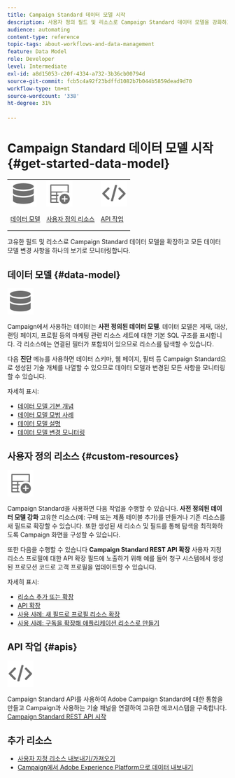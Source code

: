 ```yaml
---
title: Campaign Standard 데이터 모델 시작
description: 사용자 정의 필드 및 리소스로 Campaign Standard 데이터 모델을 강화하고 REST API를 확장하여 확장된 필드를 표시할 수 있습니다.
audience: automating
content-type: reference
topic-tags: about-workflows-and-data-management
feature: Data Model
role: Developer
level: Intermediate
exl-id: a8d15053-c20f-4334-a732-3b36cb00794d
source-git-commit: fcb5c4a92f23bdffd1082b7b044b5859dead9d70
workflow-type: tm+mt
source-wordcount: '338'
ht-degree: 31%

---
```


# Campaign Standard 데이터 모델 시작 {#get-started-data-model}

<table>
<tr>
<td><img src="assets/do-not-localize/icon_datamodel.svg" width="60px"><p><a href="#data-model">데이터 모델</a></p></td>
<td><img src="assets/do-not-localize/icon_custom.svg" width="60px"><p><a href="#custom-resources">사용자 정의 리소스</a></p></td><td><img src="assets/do-not-localize/icon_api.svg" width="60px"><p><a href="#custom-resources">API 작업</a></p></td></tr>
</table>

고유한 필드 및 리소스로 Campaign Standard 데이터 모델을 확장하고 모든 데이터 모델 변경 사항을 하나의 보기로 모니터링합니다.

## 데이터 모델 {#data-model}

<img src="assets/do-not-localize/icon_datamodel.svg" width="60px">

Campaign에서 사용하는 데이터는 **사전 정의된 데이터 모델**. 데이터 모델은 게재, 대상, 랜딩 페이지, 프로필 등의 마케팅 관련 리소스 세트에 대한 기본 SQL 구조를 표시합니다. 각 리소스에는 연결된 필터가 포함되어 있으므로 리소스를 탐색할 수 있습니다.

다음 **진단** 메뉴를 사용하면 데이터 스키마, 웹 페이지, 필터 등 Campaign Standard으로 생성된 기술 개체를 나열할 수 있으므로 데이터 모델과 변경된 모든 사항을 모니터링할 수 있습니다.

자세히 표시:

* [데이터 모델 기본 개념](../../developing/using/data-model-concepts.md)
* [데이터 모델 모범 사례](../../developing/using/data-model-best-practices.md)
* [데이터 모델 설명](../../developing/using/datamodel-introduction.md)
* [데이터 모델 변경 모니터링](../../developing/using/monitoring-data-model-changes.md)

## 사용자 정의 리소스 {#custom-resources}

<img src="assets/do-not-localize/icon_custom.svg" width="60px">

Campaign Standard을 사용하면 다음 작업을 수행할 수 있습니다. **사전 정의된 데이터 모델 강화** 고유한 리소스(예: 구매 또는 제품 테이블 추가)를 만들거나 기존 리소스를 새 필드로 확장할 수 있습니다. 또한 생성된 새 리소스 및 필드를 통해 탐색을 최적화하도록 Campaign 화면을 구성할 수 있습니다.

또한 다음을 수행할 수 있습니다 **Campaign Standard REST API 확장** 사용자 지정 리소스 프로필에 대한 API 확장 필드에 노출하기 위해 예를 들어 청구 시스템에서 생성된 프로모션 코드로 고객 프로필을 업데이트할 수 있습니다.

자세히 표시:

* [리소스 추가 또는 확장](../../developing/using/key-steps-to-add-a-resource.md)
* [API 확장](../../developing/using/about-extending-the-api.md)
* [사용 사례: 새 필드로 프로필 리소스 확장](../../developing/using/extending-the-profile-resource-with-a-new-field.md)
* [사용 사례: 구독을 확장해 애플리케이션 리소스로 만들기](../../developing/using/extending-the-subscriptions-to-an-application-resource.md)

## API 작업 {#apis}

<img src="assets/do-not-localize/icon_api.svg" width="60px">

Campaign Standard API를 사용하여 Adobe Campaign Standard에 대한 통합을 만들고 Campaign과 사용하는 기술 패널을 연결하여 고유한 에코시스템을 구축합니다. [Campaign Standard REST API 시작](../../api/using/get-started-apis.md)

## 추가 리소스

* [사용자 지정 리소스 내보내기/가져오기](https://helpx.adobe.com/campaign/kb/acs-get-started-with-cusres.html)
* [Campaign에서 Adobe Experience Platform으로 데이터 내보내기](../../integrating/using/export-campaign-data.md)
